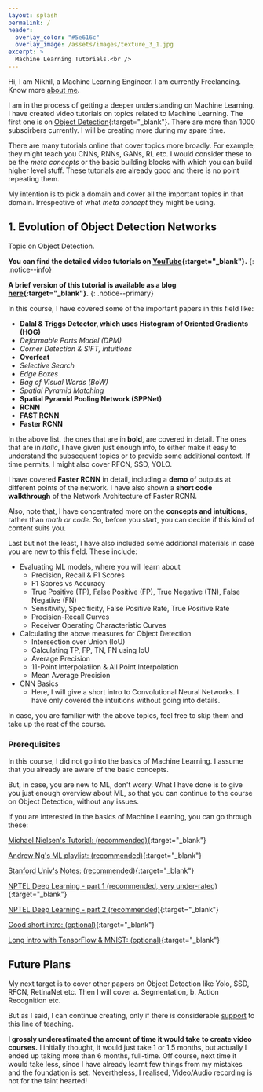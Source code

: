 ```yaml
---
layout: splash
permalink: /
header:
  overlay_color: "#5e616c"
  overlay_image: /assets/images/texture_3_1.jpg
excerpt: >
  Machine Learning Tutorials.<br />
---
```


Hi, I am Nikhil, a Machine Learning Engineer. I am currently Freelancing.
Know more [about me](/about).

I am in the process of getting a deeper understanding on Machine Learning.
I have created video tutorials on topics related to Machine Learning.
The first one is on [Object Detection](https://www.youtube.com/playlist?list=PL1GQaVhO4f_jLxOokW7CS5kY_J1t1T17S){:target="_blank"}. There are more than 1000 subscirbers currently. I will be creating more during my spare time.

There are many tutorials online that cover topics more broadly. For example, they might teach you CNNs, RNNs, GANs, RL etc. I would consider these to be the *meta concepts* or the basic building blocks with which you can build higher level stuff. These tutorials are already good and there is no point repeating them.

My intention is to pick a domain and cover all the important topics in that domain. Irrespective of what *meta concept* they might be using.

## 1. Evolution of Object Detection Networks
Topic on Object Detection.

**You can find the detailed video tutorials on  [YouTube](https://www.youtube.com/playlist?list=PL1GQaVhO4f_jLxOokW7CS5kY_J1t1T17S){:target="_blank"}.**
{: .notice--info}

**A brief version of this tutorial is available as a blog [here](/evodn/object_detection_intro/){:target="_blank"}.**
{: .notice--primary}

In this course, I have covered some of the important papers in this field like:
* **Dalal & Triggs Detector, which uses Histogram of Oriented Gradients (HOG)**
* *Deformable Parts Model (DPM)*
* *Corner Detection & SIFT, intuitions*
* **Overfeat**
* *Selective Search*
* *Edge Boxes*
* *Bag of Visual Words (BoW)*
* *Spatial Pyramid Matching*
* **Spatial Pyramid Pooling Network (SPPNet)**
* **RCNN**
* **FAST RCNN**
* **Faster RCNN**

In the above list, the ones that are in **bold**, are covered in detail. The ones that are in *italic*, I have given just enough info, to either make it easy to understand the subsequent topics or to provide some additional context. If time permits, I might also cover RFCN, SSD, YOLO.

I have covered **Faster RCNN** in detail, including a **demo** of outputs at different points of the network. I have also shown a **short code walkthrough** of the Network Architecture of Faster RCNN.

Also, note that, I have concentrated more on the **concepts and intuitions**, rather than *math or code*. So, before you start, you can decide if this kind of content suits you.

Last but not the least, I have also included some additional materials in case you are new to this field. These include:
* Evaluating ML models, where you will learn about
  * Precision, Recall & F1 Scores
  * F1 Scores vs Accuracy
  * True Positive (TP), False Positive (FP), True Negative (TN), False Negative (FN)
  * Sensitivity, Specificity, False Positive Rate, True Positive Rate
  * Precision-Recall Curves
  * Receiver Operating Characteristic Curves
* Calculating the above measures for Object Detection
  * Intersection over Union (IoU)
  * Calculating TP, FP, TN, FN using IoU
  * Average Precision
  * 11-Point Interpolatiion & All Point Interpolation
  * Mean Average Precision
* CNN Basics
  * Here, I will give a short intro to Convolutional Neural Networks. I have only covered the intuitions without going into details.

In case, you are familiar with the above topics, feel free to skip them and take up the rest of the course.

### Prerequisites
In this course, I did not go into the basics of Machine Learning. I assume that you already are aware of the basic concepts.

But, in case, you are new to ML, don't worry. What I have done is to give you just enough overview about ML, so that you can continue to the course on Object Detection, without any issues.

If you are interested in the basics of Machine Learning, you can go through these:

[Michael Nielsen's Tutorial: (recommended)](http://neuralnetworksanddeeplearning.com/chap1.html){:target="_blank"}

[Andrew Ng's ML playlist: (recommended)](https://www.youtube.com/playlist?list=PLkDaE6sCZn6Ec-XTbcX1uRg2_u4xOEky0){:target="_blank"}

[Stanford Univ's Notes: (recommended)](http://cs231n.github.io/neural-networks-1/){:target="_blank"}

[NPTEL Deep Learning - part 1 (recommended, very under-rated)](https://www.youtube.com/playlist?list=PLyqSpQzTE6M9gCgajvQbc68Hk_JKGBAYT){:target="_blank"}

[NPTEL Deep Learning - part 2 (recommended)](https://www.youtube.com/playlist?list=PLyqSpQzTE6M-_1jAqrFCsgCcuTYm_2urp){:target="_blank"}

[Good short intro: (optional)](https://www.youtube.com/watch?v=FmpDIaiMIeA){:target="_blank"}

[Long intro with TensorFlow & MNIST: (optional)](https://www.youtube.com/watch?v=vq2nnJ4g6N0){:target="_blank"}

## Future Plans
My next target is to cover other papers on Object Detection like Yolo, SSD, RFCN, RetinaNet etc.
Then I will cover a. Segmentation, b. Action Recognition etc.

But as I said, I can continue creating, only if there is considerable [support](/donate) to this line of teaching.

**I grossly underestimated the amount of time it would take to create video courses.** I initially thought, it would just take 1 or 1.5 months, but actually I ended up taking more than 6 months, full-time. Off course, next time it would take less, since I have already learnt few things from my mistakes and the foundation is set. Nevertheless, I realised, Video/Audio recording is not for the faint hearted!
